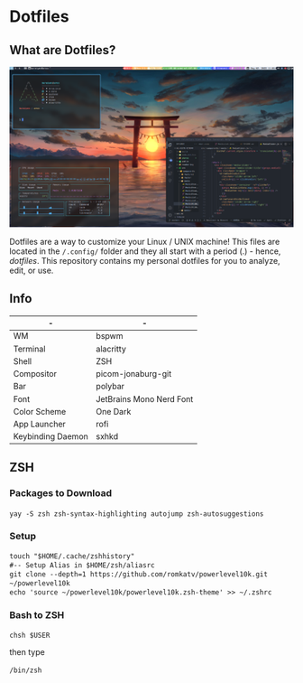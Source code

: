 # Dotfiles

## What are Dotfiles?

![img1](./screenshots/img1.png)  

Dotfiles are a way to customize your Linux / UNIX machine! This files are
located in the `/.config/` folder and they all start with a period (.) - hence,
*dotfiles*. This repository contains my personal dotfiles for you to analyze,
edit, or use.

## Info

| -                 | -                        |
|-------------------|--------------------------|
| WM                | bspwm                    |
| Terminal          | alacritty                |
| Shell             | ZSH                      |
| Compositor        | picom-jonaburg-git       |
| Bar               | polybar                  |
| Font              | JetBrains Mono Nerd Font |
| Color Scheme      | One Dark                 |
| App Launcher      | rofi                     |
| Keybinding Daemon | sxhkd                    |

## ZSH 

### Packages to Download

`yay -S zsh zsh-syntax-highlighting autojump zsh-autosuggestions`

### Setup

```
touch "$HOME/.cache/zshhistory"
#-- Setup Alias in $HOME/zsh/aliasrc
git clone --depth=1 https://github.com/romkatv/powerlevel10k.git ~/powerlevel10k
echo 'source ~/powerlevel10k/powerlevel10k.zsh-theme' >> ~/.zshrc
```

### Bash to ZSH

`chsh $USER`

then type

`/bin/zsh`
